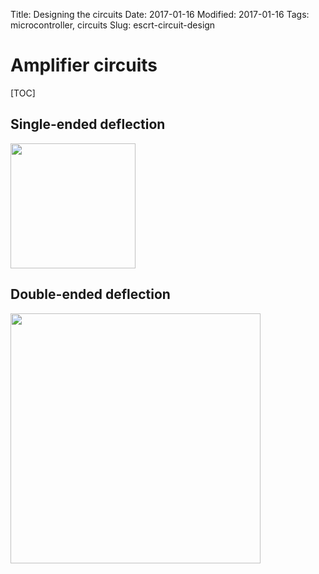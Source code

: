 Title: Designing the circuits
Date: 2017-01-16
Modified: 2017-01-16
Tags: microcontroller, circuits
Slug: escrt-circuit-design

# Amplifier circuits

[TOC]

## Single-ended deflection
<img src="{filename}/images/single-ended.png" style="width: 200px;"/>

## Double-ended deflection
<img src="{filename}/images/double-ended.png" style="width: 400px;"/>
